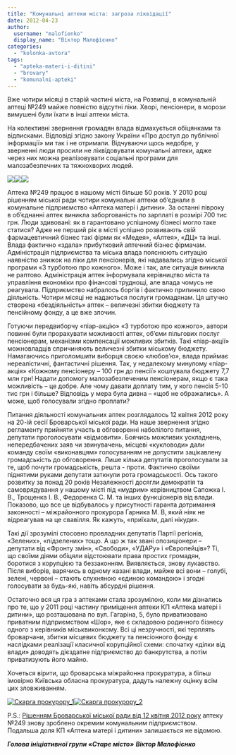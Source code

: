 ```yaml
---
title: "Комунальні аптеки міста: загроза ліквідації"
date: 2012-04-23
author: 
  username: "malofienko"
  display_name: "Віктор Малофієнко"
categories: 
  - "kolonka-avtora"
tags: 
  - "apteka-materi-i-ditini"
  - "brovary"
  - "komunalni-apteki"
---
```


Вже чотири місяці в старій частині міста, на Розвилці, в комунальній аптеці №249 майже повністю відсутні ліки. Хворі, пенсіонери, в морози вимушені були їхати в інші аптеки міста.

На колективні звернення громадян влада відмахується обіцянками та відписками. Відповіді згідно закону України «Про доступ до публічної інформації» ми так і не отримали. Відчуваючи щось недобре, у зверненні люди просили не ліквідовувати комунальні аптеки, адже через них можна реалізовувати соціальні програми для малозабезпечних та тяжкохворих людей.

[![](https://mpz.brovary.org/wp-content/uploads/2012/04/Kolektivne-zvernennya.jpg)](https://mpz.brovary.org/wp-content/uploads/2012/04/Kolektivne-zvernennya.jpg)[![](https://mpz.brovary.org/wp-content/uploads/2012/04/Vidpovid-na-kolektine-zvernennya.jpg)](https://mpz.brovary.org/wp-content/uploads/2012/04/Vidpovid-na-kolektine-zvernennya.jpg)[![](https://mpz.brovary.org/wp-content/uploads/2012/04/Vidpovid-na-usne-zvernennya_berezen.jpg)](https://mpz.brovary.org/wp-content/uploads/2012/04/Vidpovid-na-usne-zvernennya_berezen.jpg)

Аптека №249 працює в нашому місті більше 50 років. У 2010 році рішенням міської ради чотири комунальні аптеки об’єднали в комунальне підприємство «Аптека матері і дитини». За останні півроку в об’єднанні аптек виникла заборгованість по зарплаті в розмірі 700 тис грн. Люди здивовані: як в гарантовано успішному бізнесі могло таке статися? Адже не перший рік в місті успішно розвивають свій фармацевтичний бізнес такі фірми як «Медея», «Алтея», «ДЦ» та інші. Влада фактично «здала» прибутковий аптечний бізнес фірмачам. Адміністрація підприємства та міська влада пояснюють ситуацію наявністю знижок на ліки для пенсіонерів, які надавались згідно міської програми «З турботою про кожного». Може і так, але ситуація виникла не раптово. Адміністрація аптек інформувала керівництво міста та управління економіки про фінансові труднощі, але влада чомусь не реагувала. Підприємство набралось боргів і фактично припинило свою діяльність. Чотири місяці не надаються послуги громадянам. Ця штучно створена «бездіяльність» аптек – величезні збитки бюджету та пенсійному фонду, а це вже злочин.

Готуючи передвиборчу «піар-акцію» «З турботою про кожного», автори повинні були прорахувати можливості аптек, об’єми пільгових послуг пенсіонерам, механізми компенсації можливих збитків. Такі «піар-акції» можновладців спричиняють величезні збитки міському бюджету. Намагаючись приголомшити виборця своєю «любов’ю», влада приймає нереалістичні, фантастичні рішення. Так, у недалекому минулому «піар-акція» «Кожному пенсіонеру – 100 грн до пенсії» коштувала бюджету 7,7 млн грн! Надати допомогу малозабезпеченим пенсіонерам, якщо є така можливість – це добре. Але чому давати доплату тим, у кого пенсія 5-10 тис грн і більше? Відповідь у мера була дивна – «щоб не ображались». А може, щоб голосували згідно проплати?

Питання діяльності комунальних аптек розглядалось 12 квітня 2012 року на 20-ій сесії Броварської міської ради. На наше звернення згідно регламенту прийняти участь в обговоренні наболілого питання, депутати проголосувати «відмовити». Боячись можливих ускладнень, непередбачених заяв чи звинувачень, місцеві «кукловоди» дали команду своїм «виконавцям» голосуванням не допустити зацікавлену громадськість до обговорення. Лише кілька депутатів проголосували за те, щоб почути громадськість, решта - проти. Фактично своїми піднятими руками депутати заткнули рота громадськості. Ось такого розвитку за понад 20 років Незалежності досягли демократія та самоврядування у нашому місті під «мудрим» керівництвом Сапожка І. В., Трощенка І. В., Федоренка С. М. та інших функціонерів від влади. Показово, що все це відбувалось у присутності гаранта дотримання законності – міжрайонного прокурора Гарника М. В, який ніяк не відреагував на це свавілля. Як кажуть, «приїхали, далі нікуди».

Такі дії зрозумілі стосовно провладних депутатів Партії регіонів, «Зелених», «підзелених» тощо. А що ж так звані опозиціонери – депутати від «Фронту змін», «Свободи», «УДАРу» і «Європейців»? Ті, що своїми діями обіцяли відстоювати права простих громадян, боротися з корупцією та беззаконням. Виявляється, знову лукавство. Після виборів, варячись в одному казані влади, майже всі вони – голубі, зелені, червоні – стають слухняною «єдиною командою» і згодні голосувати за будь-які, навіть абсурдні рішення.

Остаточно вся ця гра з аптеками стала зрозумілою, коли ми дізнались про те, що у 2011 році частину приміщення аптеки КП «Аптека матері і дитини», що розташована по вул. Гагаріна, 5, було приватизовано приватним підприємством «Шор», яке є складовою родинного бізнесу одного з керівників міськвиконкому. Всі ці незручності, які терплять броварчани, збитки місцевих бюджету та пенсіонного фонду є наслідками реалізації класичної корупційної схеми: спочатку «ділки від влади» доводять дієздатне підприємство до банкрутства, а потім приватизують його майно.

Хочеться вірити, що броварська міжрайонна прокуратура, а більш імовірно Київська обласна прокуратура, дадуть належну оцінку всім цих зловживанням.

[![](https://mpz.brovary.org/wp-content/uploads/2012/04/Skarga-prokuroru_1.jpg "Скарга прокурору_1")](https://mpz.brovary.org/wp-content/uploads/2012/04/Skarga-prokuroru_1.jpg)[![](https://mpz.brovary.org/wp-content/uploads/2012/04/Skarga-prokuroru_2.jpg "Скарга прокурору_2")](https://mpz.brovary.org/wp-content/uploads/2012/04/Skarga-prokuroru_2.jpg)

P.S.: [Рішенням Броварської міської ради від 12 квітня 2012 року](http://docs.brovary.org/p1250/12.04.2012/608-20-06) аптеку №249 знову зроблено окремим комунальним підприємством. Подальша доля КП «Аптека матері і дитини» залишається не відомою.

**_Голова ініціативної групи «Старе місто»_** **_Віктор Малофієнко_**
